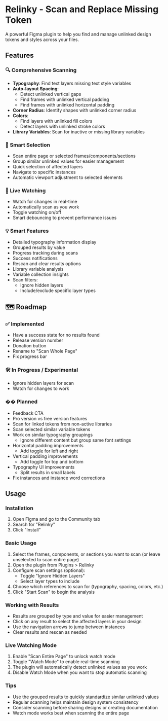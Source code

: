 # Relinky - Scan and Replace Missing Token

A powerful Figma plugin to help you find and manage unlinked design tokens and styles across your files.

## Features

### 🔍 Comprehensive Scanning
- **Typography**: Find text layers missing text style variables
- **Auto-layout Spacing**: 
  - Detect unlinked vertical gaps
  - Find frames with unlinked vertical padding
  - Find frames with unlinked horizontal padding
- **Corner Radius**: Identify shapes with unlinked corner radius
- **Colors**: 
  - Find layers with unlinked fill colors
  - Detect layers with unlinked stroke colors
- **Library Variables**: Scan for inactive or missing library variables

### 🎯 Smart Selection
- Scan entire page or selected frames/components/sections
- Group similar unlinked values for easier management
- Quick selection of affected layers
- Navigate to specific instances
- Automatic viewport adjustment to selected elements

### 👀 Live Watching
- Watch for changes in real-time
- Automatically scan as you work
- Toggle watching on/off
- Smart debouncing to prevent performance issues

### 💡 Smart Features
- Detailed typography information display
- Grouped results by value
- Progress tracking during scans
- Success notifications
- Rescan and clear results options
- Library variable analysis
- Variable collection insights
- Scan filters:
  - Ignore hidden layers
  - Include/exclude specific layer types

## 🗺 Roadmap

### ✅ Implemented
- Have a success state for no results found
- Release version number
- Donation button
- Rename to "Scan Whole Page"
- Fix progress bar

### 🛠 In Progress / Experimental
- Ignore hidden layers for scan
- Watch for changes to work

### �� Planned
- Feedback CTA
- Pro version vs free version features
- Scan for linked tokens from non-active libraries
- Scan selected similar variable tokens
- Work on similar typography groupings
  - Ignore different content but group same font settings
- Horizontal padding improvements
  - Add toggle for left and right
- Vertical padding improvements
  - Add toggle for top and bottom
- Typography UI improvements
  - Split results in small labels
- Fix instances and instance word corrections

## Usage

### Installation
1. Open Figma and go to the Community tab
2. Search for "Relinky"
3. Click "Install"

### Basic Usage
1. Select the frames, components, or sections you want to scan (or leave unselected to scan entire page)
2. Open the plugin from Plugins > Relinky
3. Configure scan settings (optional):
   - Toggle "Ignore Hidden Layers"
   - Select layer types to include
4. Choose which references to scan for (typography, spacing, colors, etc.)
5. Click "Start Scan" to begin the analysis

### Working with Results
- Results are grouped by type and value for easier management
- Click on any result to select the affected layers in your design
- Use the navigation arrows to jump between instances
- Clear results and rescan as needed

### Live Watching Mode
1. Enable "Scan Entire Page" to unlock watch mode
2. Toggle "Watch Mode" to enable real-time scanning
3. The plugin will automatically detect unlinked values as you work
4. Disable Watch Mode when you want to stop automatic scanning

### Tips
- Use the grouped results to quickly standardize similar unlinked values
- Regular scanning helps maintain design system consistency
- Consider scanning before sharing designs or creating documentation
- Watch mode works best when scanning the entire page